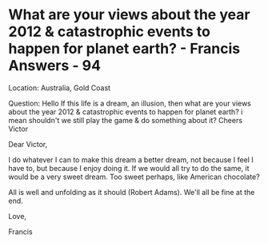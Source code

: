 # What are your views about the year 2012 & catastrophic events to happen for planet earth? - Francis Answers - 94

Location: Australia, Gold Coast

Question: Hello If this life is a dream, an illusion, then what are your views about the year 2012 & catastrophic events to happen for planet earth? i mean shouldn't we still play the game & do something about it? Cheers Victor

Dear Victor,

I do whatever I can to make this dream a better dream, not because I feel I have to, but because I enjoy doing it. If we would all try to do the same, it would be a very sweet dream. Too sweet perhaps, like American chocolate?

All is well and unfolding as it should (Robert Adams). We'll all be fine at the end.

Love,

Francis

